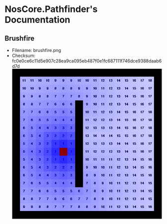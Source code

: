 # NosCore.Pathfinder's Documentation
## Brushfire
- Filename: brushfire.png
- Checksum: fc0e0ce6c11d5e907c28ea9ca095eb487f0e1fc687111f746dce9388daab6d7d
![brushfire](./brushfire.png)
